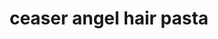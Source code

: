 ---
servings: 6 servings
notes:
directions: |-
  * In a large pot of salted boiling water, cook angel hair according to package directions until al dente
  * Drain and reserve 1 cup pasta water
  * Meanwhile, in a large skillet over medium-high heat, heat oil
  * Season both sides of chicken with salt and pepper then add to pan
  * Cook about 5-6 minutes per side until the chicken is cooked through
  * Transfer to a cutting board and let rest for 10 minutes then slice into strips
  * Wipe skillet clean then return skillet to burner over medium heat
  * Add bacon and fry until crispy
  * Drain bacon pieces on a paper towel-lined plate
  * Reserve about two tablespoons of bacon fat in skillet
  * Add garlic and sauté until fragrant about 1 minutes
  * Pour in chicken stock to deglaze pan and reduce down slightly
  * Stir in caesar dressing and bring mixture to a slight simmer
  * If the sauce is too thick, gradually add pasta water about 1/4 cup at a time until you reach your desired consistency
  * Add parmesan, lemon juice, and parsley
  * Check for seasonings and add salt and pepper as needed
ingredients: |-
  * 12 oz. angel hair
  * 1 lb. boneless skinless chicken breasts
  * 1 tbsp. extra-virgin olive oil
  * kosher salt
  * freshly ground black pepper
  * 6 slices bacon chopped (i used italian sausage links as an alternative)
  * 2 garlic cloves (minced)
  * 1/2 c. chicken stock
  * 1 pint creamy caesar dressing
  * 1/2 c. finely grated parmesan (plus more for serving)
  * 2 tbsp. lemon juice
  * 1/4 c. finely chopped flat leaf parsley
rating: 4
ease: easy
category: main course
subcategory: pasta
href: 'https://www.delish.com/cooking/recipe-ideas/recipes/a49951/caesar-angel-hair-recipe/'
totalTime: 35 minutes
cookTime: 35 minutes
prepTime:
title: ceaser angel hair pasta
path: /ceaser-angel-hair-pasta
---